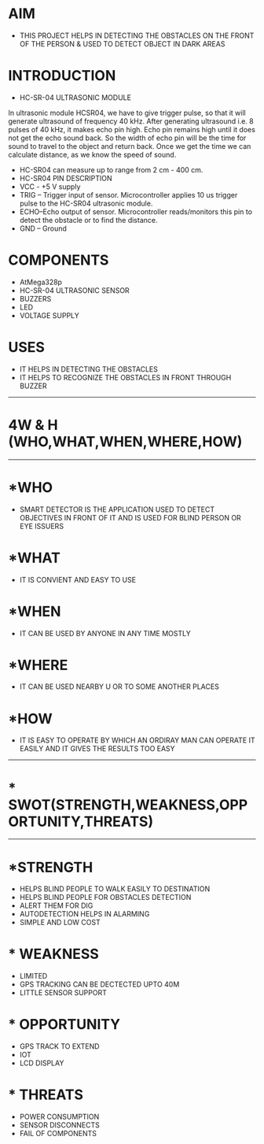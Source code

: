 # AIM
* THIS PROJECT HELPS IN DETECTING THE OBSTACLES ON THE FRONT OF THE PERSON & USED TO DETECT OBJECT IN DARK AREAS 
# INTRODUCTION
* HC-SR-04 ULTRASONIC MODULE


In ultrasonic module HCSR04, we have to give trigger pulse, so that it will generate ultrasound of frequency 40 kHz. After generating ultrasound i.e. 8 pulses of 40 kHz, it makes echo pin high. Echo pin remains high until it does not get the echo sound back. So the width of echo pin will be the time for sound to travel to the object and return back. Once we get the time we can calculate distance, as we know the speed of sound.
* HC-SR04 can measure up to range from 2 cm - 400 cm.
* HC-SR04 PIN DESCRIPTION
* VCC - +5 V supply
* TRIG – Trigger input of sensor. Microcontroller applies 10 us trigger pulse to the HC-SR04 ultrasonic module.
* ECHO–Echo output of sensor. Microcontroller reads/monitors this pin to detect the obstacle or to find the distance.
* GND – Ground

# COMPONENTS
* AtMega328p
* HC-SR-04 ULTRASONIC SENSOR
* BUZZERS
* LED
* VOLTAGE SUPPLY

# USES
* IT HELPS IN DETECTING THE OBSTACLES
* IT HELPS TO RECOGNIZE THE OBSTACLES IN FRONT THROUGH BUZZER
---------------------------------------------------------------------------------------------------
# 4W & H   (WHO,WHAT,WHEN,WHERE,HOW)
---------------------------------------------------------------------------------------------------
# *WHO
* SMART DETECTOR IS THE APPLICATION USED TO DETECT OBJECTIVES IN FRONT OF IT AND IS USED FOR BLIND PERSON OR EYE ISSUERS
# *WHAT
*  IT IS CONVIENT AND EASY TO USE
# *WHEN
* IT CAN BE USED BY ANYONE IN ANY TIME MOSTLY  
# *WHERE
* IT CAN BE USED NEARBY U OR TO SOME ANOTHER PLACES
# *HOW 
* IT IS EASY TO OPERATE BY WHICH AN ORDIRAY MAN CAN OPERATE IT EASILY AND IT GIVES THE RESULTS TOO EASY

-----------------------------------------------------------------------------------------------------
# * SWOT(STRENGTH,WEAKNESS,OPPORTUNITY,THREATS)
-----------------------------------------------------------------------------------------------------
# *STRENGTH
* HELPS BLIND PEOPLE TO WALK EASILY TO DESTINATION
* HELPS BLIND PEOPLE FOR OBSTACLES DETECTION
* ALERT THEM FOR DIG 
* AUTODETECTION HELPS IN ALARMING
* SIMPLE AND LOW COST
# * WEAKNESS
* LIMITED
* GPS TRACKING CAN BE DECTECTED UPTO 40M
* LITTLE SENSOR SUPPORT
# * OPPORTUNITY
* GPS TRACK TO EXTEND
* IOT 
* LCD DISPLAY
# * THREATS
* POWER CONSUMPTION
* SENSOR DISCONNECTS
* FAIL OF COMPONENTS
